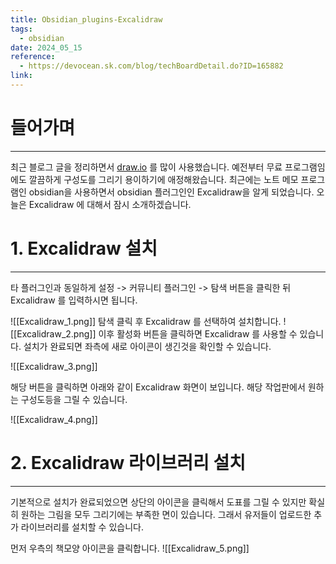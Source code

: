 ```yaml
---
title: Obsidian_plugins-Excalidraw
tags:
  - obsidian
date: 2024_05_15
reference:
  - https://devocean.sk.com/blog/techBoardDetail.do?ID=165882
link:
---
```

# 들어가며
___
최근 블로그 글을 정리하면서 [draw.io](https://app.diagrams.net/) 를 많이 사용했습니다. 예전부터 무료 프로그램임에도 깔끔하게 구성도를 그리기 용이하기에 애정해왔습니다.
최근에는 노트 메모 프로그램인 obsidian을 사용하면서 obsidian 플러그인인 Excalidraw을 알게 되었습니다.
오늘은 Excalidraw 에 대해서 잠시 소개하겠습니다.

# 1. Excalidraw 설치
---
타 플러그인과 동일하게 설정 -> 커뮤니티 플러그인 -> 탐색 버튼을 클릭한 뒤 Excalidraw 를 입력하시면 됩니다.

![[Excalidraw_1.png]]
탐색 클릭 후 Excalidraw 를 선택하여 설치합니다.
![[Excalidraw_2.png]]
이후 활성화 버튼을 클릭하면 Excalidraw 를 사용할 수 있습니다.
설치가 완료되면 좌측에 새로 아이콘이 생긴것을 확인할 수 있습니다.

![[Excalidraw_3.png]]

해당 버튼을 클릭하면 아래와 같이 Excalidraw 화면이 보입니다. 해당 작업판에서 원하는 구성도등을 그릴 수 있습니다.

![[Excalidraw_4.png]]

# 2. Excalidraw 라이브러리 설치
---
기본적으로 설치가 완료되었으면 상단의 아이콘을 클릭해서 도표를 그릴 수 있지만 확실히 원하는 그림을 모두 그리기에는 부족한 면이 있습니다. 그래서 유저들이 업로드한 추가 라이브러리를 설치할 수 있습니다.

먼저 우측의 책모양 아이콘을 클릭합니다.
![[Excalidraw_5.png]]